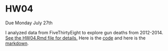 # HW04
Due Monday July 27th

I analyzed data from FiveThirtyEight to explore gun deaths from 2012-2014. [See the HW04.Rmd file for details.](HW04.Rmd) Here is the [code](HW04.Rmd) and here is the [markdown](HW04.md).
